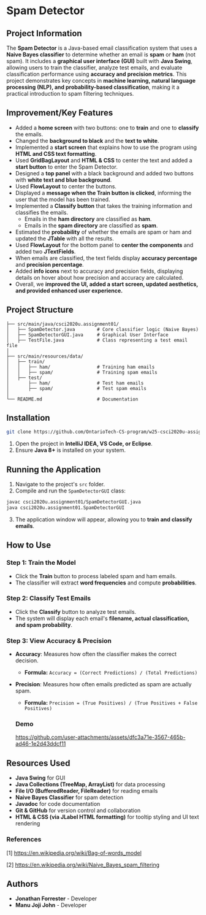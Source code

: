 # Spam Detector

## Project Information
The **Spam Detector** is a Java-based email classification system that uses a **Naive Bayes classifier** to determine whether an email is **spam** or **ham** (not spam). It includes a **graphical user interface (GUI)** built with **Java Swing**, allowing users to train the classifier, analyze test emails, and evaluate classification performance using **accuracy and precision metrics**. This project demonstrates key concepts in **machine learning, natural language processing (NLP), and probability-based classification**, making it a practical introduction to spam filtering techniques.

## Improvement/Key Features

- Added a **home screen** with two buttons: one to **train** and one to **classify** the emails.
- Changed the **background to black** and the **text to white**.
- Implemented a **start screen** that explains how to use the program using **HTML and CSS text formatting**.
- Used **GridBagLayout** and **HTML & CSS** to center the text and added a **start button** to enter the Spam Detector.
- Designed a **top panel** with a black background and added two buttons with **white text and blue background**.
- Used **FlowLayout** to center the buttons.
- Displayed a **message when the Train button is clicked**, informing the user that the model has been trained.
- Implemented a **Classify button** that takes the training information and classifies the emails.
  - Emails in the **ham directory** are classified as **ham**.
  - Emails in the **spam directory** are classified as **spam**.
- Estimated the **probability** of whether the emails are spam or ham and updated the **JTable** with all the results.
- Used **FlowLayout** for the bottom panel to **center the components** and added two **JTextFields**.
- When emails are classified, the text fields display **accuracy percentage** and **precision percentage**.
- Added **info icons** next to accuracy and precision fields, displaying details on hover about how precision and accuracy are calculated.
- Overall, we **improved the UI, added a start screen, updated aesthetics, and provided enhanced user experience.**

## Project Structure
```
├── src/main/java/csci2020u.assignment01/
│   ├── SpamDetector.java        # Core classifier logic (Naive Bayes)
│   ├── SpamDetectorGUI.java     # Graphical User Interface
│   ├── TestFile.java            # Class representing a test email file
│
├── src/main/resources/data/
│   ├── train/
│   │   ├── ham/                 # Training ham emails
│   │   ├── spam/                # Training spam emails
│   ├── test/
│       ├── ham/                 # Test ham emails
│       ├── spam/                # Test spam emails
│
└── README.md                    # Documentation
```

## Installation
```sh
git clone https://github.com/OntarioTech-CS-program/w25-csci2020u-assignment01-a1-jojijohn-forrester.git
```
1. Open the project in **IntelliJ IDEA, VS Code, or Eclipse**.
2. Ensure **Java 8+** is installed on your system.

## Running the Application
1. Navigate to the project's `src` folder.
2. Compile and run the `SpamDetectorGUI` class:
```sh
javac csci2020u.assignment01/SpamDetectorGUI.java
java csci2020u.assignment01.SpamDetectorGUI
```
3. The application window will appear, allowing you to **train and classify emails**.

## How to Use
### **Step 1: Train the Model**
- Click the **Train** button to process labeled spam and ham emails.
- The classifier will extract **word frequencies** and compute **probabilities**.

### **Step 2: Classify Test Emails**
- Click the **Classify** button to analyze test emails.
- The system will display each email's **filename, actual classification, and spam probability**.

### **Step 3: View Accuracy & Precision**
- **Accuracy**: Measures how often the classifier makes the correct decision.
  - **Formula:** `Accuracy = (Correct Predictions) / (Total Predictions)`
- **Precision**: Measures how often emails predicted as spam are actually spam.
  - **Formula:** `Precision = (True Positives) / (True Positives + False Positives)`
 
  ### Demo

  https://github.com/user-attachments/assets/dfc3a71e-3567-465b-ad46-1e2d43ddcf11


## Resources Used
- **Java Swing** for GUI
- **Java Collections (TreeMap, ArrayList)** for data processing
- **File I/O (BufferedReader, FileReader)** for reading emails
- **Naive Bayes Classifier** for spam detection
- **Javadoc** for code documentation
- **Git & GitHub** for version control and collaboration
- **HTML & CSS (via JLabel HTML formatting)** for tooltip styling and UI text rendering

### References
[1] https://en.wikipedia.org/wiki/Bag-of-words_model

[2] https://en.wikipedia.org/wiki/Naive_Bayes_spam_filtering

## Authors
- **Jonathan Forrester** - Developer 
- **Manu Joji John** - Developer

